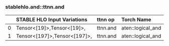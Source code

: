 
### stablehlo.and::ttnn.and


||STABLE HLO Input Variations|ttnn op|Torch Name|Status|
| :--- | :--- | :--- | :--- | :--- |
|0|Tensor<[19]>,Tensor<[19]>,|ttnn.and|aten::logical_and|5|
|1|Tensor<[197]>,Tensor<[197]>,|ttnn.and|aten::logical_and|5|
